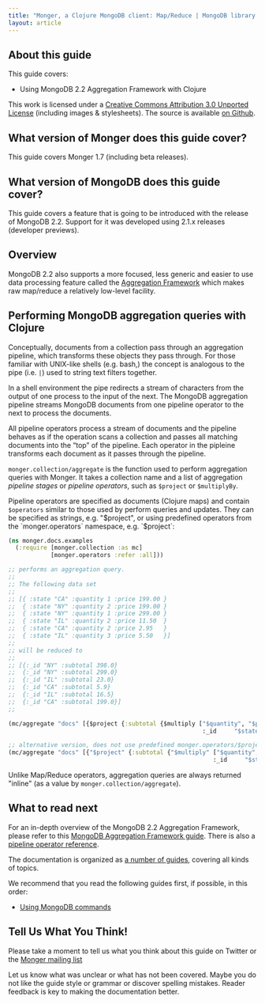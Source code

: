 ```yaml
---
title: "Monger, a Clojure MongoDB client: Map/Reduce | MongoDB library for Clojure"
layout: article
---
```


## About this guide

This guide covers:

 * Using MongoDB 2.2 Aggregation Framework with Clojure


This work is licensed under a <a rel="license" href="http://creativecommons.org/licenses/by/3.0/">Creative Commons Attribution 3.0 Unported License</a> (including images & stylesheets). The source is available [on Github](https://github.com/clojurewerkz/monger.docs).


## What version of Monger does this guide cover?

This guide covers Monger 1.7 (including beta releases).


## What version of MongoDB does this guide cover?

This guide covers a feature that is going to be introduced with the release of MongoDB 2.2. Support for it was developed using
2.1.x releases (developer previews).


## Overview

MongoDB 2.2 also supports a more focused, less generic and easier to use data processing feature called the [Aggregation Framework](/articles/aggregation.html) which
makes raw map/reduce a relatively low-level facility.


## Performing MongoDB aggregation queries with Clojure

Conceptually, documents from a collection pass through an aggregation pipeline, which transforms these objects they pass through. For those familiar with UNIX-like shells
(e.g. bash,) the concept is analogous to the pipe (i.e. `|`) used to string text filters together.

In a shell environment the pipe redirects a stream of characters from the output of one process to the input of the next. The MongoDB aggregation pipeline streams MongoDB
documents from one pipeline operator to the next to process the documents.

All pipeline operators process a stream of documents and the pipeline behaves as if the operation scans a collection and passes all matching documents into the “top” of
the pipeline. Each operator in the pipleine transforms each document as it passes through the pipeline.

`monger.collection/aggregate` is the function used to perform aggregation queries with Monger. It takes a collection name and a list of aggregation
*pipeline stages* or *pipeline operators*, such as `$project` or `$multiplyBy`.

Pipeline operators are specified as documents (Clojure maps) and contain `$operators` similar to those used by perform queries and updates. They can be specified
as strings, e.g. "$project", or using predefined operators from the `monger.operators` namespace, e.g. `$project`:

``` clojure
(ns monger.docs.examples
  (:require [monger.collection :as mc]
            [monger.operators :refer :all]))

;; performs an aggregation query.
;;
;; The following data set
;;
;; [{ :state "CA" :quantity 1 :price 199.00 }
;;  { :state "NY" :quantity 2 :price 199.00 }
;;  { :state "NY" :quantity 1 :price 299.00 }
;;  { :state "IL" :quantity 2 :price 11.50  }
;;  { :state "CA" :quantity 2 :price 2.95   }
;;  { :state "IL" :quantity 3 :price 5.50   }]
;;
;; will be reduced to
;;
;; [{:_id "NY" :subtotal 398.0}
;;  {:_id "NY" :subtotal 299.0}
;;  {:_id "IL" :subtotal 23.0}
;;  {:_id "CA" :subtotal 5.9}
;;  {:_id "IL" :subtotal 16.5}
;;  {:_id "CA" :subtotal 199.0}]
;;

(mc/aggregate "docs" [{$project {:subtotal {$multiply ["$quantity", "$price"]}
                                                       :_id     "$state"}}])

;; alternative version, does not use predefined monger.operators/$project and monger.operators/$multiply operators
(mc/aggregate "docs" [{"$project" {:subtotal {"$multiply" ["$quantity", "$price"]}
                                                          :_id     "$state"}}])
```

Unlike Map/Reduce operators, aggregation queries are always returned "inline" (as a value by `monger.collection/aggregate`).


## What to read next

For an in-depth overview of the MongoDB 2.2 Aggregation Framework,
please refer to this [MongoDB Aggregation Framework
guide](http://docs.mongodb.org/manual/applications/aggregation/). There
is also a [pipeline operator
reference](http://docs.mongodb.org/manual/reference/aggregation/).

The documentation is organized as [a number of
guides](/articles/guides.html), covering all kinds of topics.

We recommend that you read the following guides first, if possible, in this order:

 * [Using MongoDB commands](/articles/commands.html)


## Tell Us What You Think!

Please take a moment to tell us what you think about this guide on
Twitter or the [Monger mailing
list](https://groups.google.com/forum/#!forum/clojure-mongodb)

Let us know what was unclear or what has not been covered. Maybe you
do not like the guide style or grammar or discover spelling
mistakes. Reader feedback is key to making the documentation better.
